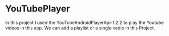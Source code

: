 # YouTubePlayer
In this project I used the YouTubeAndroidPlayerApi-1.2.2 to play the Youtube videos in this app. We can add a playlist or a single vedio in this Project.
